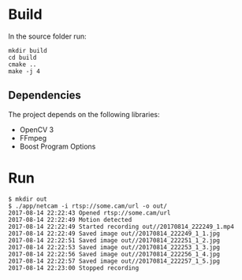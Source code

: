 # Build

In the source folder run:
```
mkdir build
cd build
cmake ..
make -j 4
```

## Dependencies

The project depends on the following libraries:

 * OpenCV 3
 * FFmpeg
 * Boost Program Options

# Run

```
$ mkdir out
$ ./app/netcam -i rtsp://some.cam/url -o out/
2017-08-14 22:22:43 Opened rtsp://some.cam/url
2017-08-14 22:22:49 Motion detected
2017-08-14 22:22:49 Started recording out//20170814_222249_1.mp4
2017-08-14 22:22:49 Saved image out//20170814_222249_1_1.jpg
2017-08-14 22:22:51 Saved image out//20170814_222251_1_2.jpg
2017-08-14 22:22:53 Saved image out//20170814_222253_1_3.jpg
2017-08-14 22:22:56 Saved image out//20170814_222256_1_4.jpg
2017-08-14 22:22:57 Saved image out//20170814_222257_1_5.jpg
2017-08-14 22:23:00 Stopped recording
```
